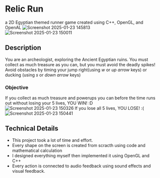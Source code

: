 # Relic Run
a 2D Egyptian themed runner game created using C++, OpenGL, and OpenAL
![Screenshot 2025-01-23 145813](https://github.com/user-attachments/assets/ecdcd30e-648f-445f-8709-61307eb214eb)
![Screenshot 2025-01-23 150011](https://github.com/user-attachments/assets/d8ed5182-0762-4229-a9a7-8ba15d4f16b0)

## Description
You are an archeologist, exploring the Ancient Egyptian ruins.
You must collect as much treasure as you can, but you must avoid the deadly spikes!
Avoid obstacles by timing your jump right(using _w_ or _up arrow_ keys) or ducking (using _s_ or _down arrow_ keys)

### Objective
If you collect as much treasure and powerups you can before the time runs out without losing your 5 lives, YOU WIN! :D
![Screenshot 2025-01-23 150326](https://github.com/user-attachments/assets/eb4c3324-dce9-4695-9b3f-128850b2d340)
If you lose all 5 lives, YOU LOSE! :(
![Screenshot 2025-01-23 150441](https://github.com/user-attachments/assets/c6708b7e-6c16-40d8-8b4e-9703c6d260f1)

## Technical Details
- This project took a lot of time and effort.
- Every shape on the screen is created from scracth using code and mathematical calculation
- I designed everything myself then implemented it using OpenGL and C++
- Every action is connected to audio feedback using sound effects and visual feedback.








